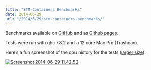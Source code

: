 ```yaml
---
title: "STM-Containers Benchmarks"
date: 2014-06-29
url: "/2014/6/29/stm-containers-benchmarks/"
---
```


Benchmarks available on [GitHub](https://github.com/ChristopherBiscardi/stm-containers-benchmarks) and as [Github pages](http://christopherbiscardi.github.io/stm-containers-benchmarks/).

Tests were run with ghc 7.8.2 and a 12 core Mac Pro (Trashcan).

Here’s a fun screenshot of the cpu history for the tests ([larger size](http://res.cloudinary.com/diqzbm8lz/image/upload/v1428611512/Screenshot-2014-06-29-11.42.52_woo407.png)):

[![Screenshot 2014-06-29 11.42.52](http://res.cloudinary.com/diqzbm8lz/image/upload/h_300,w_253/v1428611512/Screenshot-2014-06-29-11.42.52_woo407.png)](http://res.cloudinary.com/diqzbm8lz/image/upload/v1428611512/Screenshot-2014-06-29-11.42.52_woo407.png)
